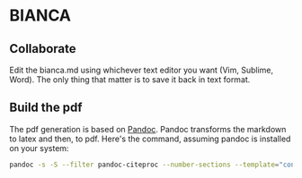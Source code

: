 # BIANCA

## Collaborate

Edit the bianca.md using whichever text editor you want (Vim, Sublime, Word). 
The only thing that matter is to save it back in text format.

## Build the pdf

The pdf generation is based on [Pandoc](http://pandoc.org/). Pandoc transforms the markdown to latex and then, to pdf. 
Here's the command, assuming pandoc is installed on your system:

```bash
pandoc -s -S --filter pandoc-citeproc --number-sections --template="config/default.latex" -o bianca.md.pdf *.md
```
